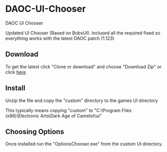 # DAOC-UI-Chooser
DAOC UI Chooser

Updated UI Chooser (Based on BobsUI). Inclused all the required fixed so everything works with the latest DAOC patch (1.123)

## Download

To get the latest click "Clone or download" and choose "Download Zip"
  or click [here](https://github.com/CynicalJedi/DAOC-UI-Chooser/archive/master.zip)

## Install

Unzip the file and copy the "custom" directory to the games UI directory

This typically means copying "custom" to "C:\Program Files (x86)\Electronic Arts\Dark Age of Camelot\ui"

## Choosing Options

Once installed run the "OptionsChooser.exe" from the custom UI directory. 
